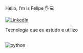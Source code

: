 Hello, I’m is Felipe 🖐️💻

[![LinkedIn](https://img.shields.io/badge/LinkedIn-0077B5?style=for-the-badge&logo=linkedin&logoColor=white)](https://www.linkedin.com/in/felipe-henrique-almeida-287b80190/)


Tecnologia que eu estudo e utilizo

<div style="display: inline_block"><br>
  <img aling="center" alt="python" src="https://img.shields.io/badge/Python-14354C?style=for-the-badge&logo=python&logoColor=white"/>
